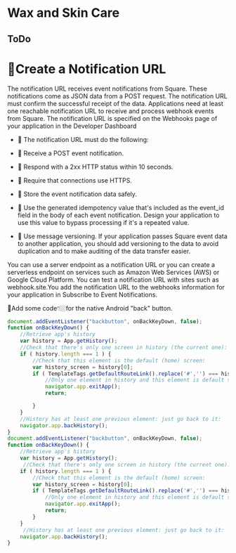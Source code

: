 # Wax and Skin Care


## ToDo
# 🚩Create a Notification URL

The notification URL receives event notifications from Square. These notifications come as JSON data from a POST request. The notification URL must confirm the successful receipt of the data. Applications need at least one reachable notification URL to receive and process webhook events from Square. The notification URL is specified on the Webhooks page of your application in the Developer Dashboard

* 🔹 The notification URL must do the following:

* 🔹 Receive a POST event notification.

* 🔹 Respond with a 2xx HTTP status within 10 seconds.

* 🔹 Require that connections use HTTPS.

* 🔹 Store the event notification data safely.

* 🔹 Use the generated idempotency value that's included as the event_id field in the body of each event notification. Design your application to use this value to bypass processing if it's a repeated value.

* 🔹 Use message versioning. If your application passes Square event data to another application, you should add versioning to the data to avoid duplication and to make auditing of the data transfer easier.

You can use a server endpoint as a notification URL or you can create a serverless endpoint on services such as Amazon Web Services (AWS) or Google Cloud Platform. You can test a notification URL with sites such as webhook.site.You add the notification URL to the webhooks information for your application in Subscribe to Event Notifications.


🚩Add some code👇🏼for the native Android "back" button.
```JavaScript
document.addEventListener("backbutton", onBackKeyDown, false);
function onBackKeyDown() {
    //Retrieve app's history
    var history = App.getHistory();
    //Check that there's only one screen in history (the current one):
    if ( history.length === 1 ) {
        //Check that this element is the default (home) screen:
        var history_screen = history[0];
        if ( TemplateTags.getDefaultRouteLink().replace('#','') === history_screen.fragment ) {
            //Only one element in history and this element is default screen: exit app on back button:
            navigator.app.exitApp();
            return;

        }
    }
    //History has at least one previous element: just go back to it:
    navigator.app.backHistory();
}
document.addEventListener("backbutton", onBackKeyDown, false);
function onBackKeyDown() {
    //Retrieve app's history
    var history = App.getHistory();
     //Check that there's only one screen in history (the current one):
    if ( history.length === 1 ) {
        //Check that this element is the default (home) screen:
        var history_screen = history[0];
        if ( TemplateTags.getDefaultRouteLink().replace('#','') === history_screen.fragment ) {
            //Only one element in history and this element is default screen: exit app on back button:
            navigator.app.exitApp();
            return;
        }
    }
     //History has at least one previous element: just go back to it:
    navigator.app.backHistory();
}
```

